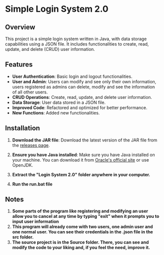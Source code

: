# Simple Login System 2.0

## Overview

This project is a simple login system written in Java, with data storage capabilities using a JSON file. It includes functionalities to create, read, update, and delete (CRUD) user information.

## Features

- **User Authentication**: Basic login and logout functionalities.
- **User and Admin**: Users can modify and see only their own information, users registered as admins can delete, modify and see the information of all other users.
- **CRUD Operations**: Create, read, update, and delete user information.
- **Data Storage**: User data stored in a JSON file.
- **Improved Code**: Refactored and optimized for better performance.
- **New Functions**: Added new functionalities.

## Installation

1. **Download the JAR file**: Download the latest version of the JAR file from the [releases page](https://github.com/yourusername/your-repo-name/releases).

2. **Ensure you have Java installed**: Make sure you have Java installed on your machine. You can download it from [Oracle's official site](https://www.oracle.com/java/technologies/javase-jdk11-downloads.html) or use OpenJDK.

3. **Extract the "Login System 2.0" folder anywhere in your computer.**

4. **Run the run.bat file**

## Notes
1. **Some parts of the program like registering and modifying an user allow you to cancel at any time by typing "exit" when it prompts you to input user information**
2. **This program will already come with two users, one admin user and one normal user. You can see their credentials in the .json file in the src folder.**
3. **The source project is in the Source folder. There, you can see and modify the code to your liking and, if you feel the need, improve it.**
